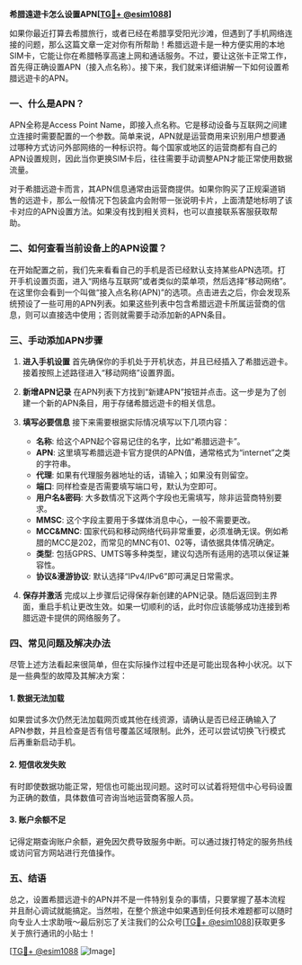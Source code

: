 **希腊遠遊卡怎么设置APN[[TG💪+ @esim1088](https://t.me/s/esim1088)]**

如果你最近打算去希腊旅行，或者已经在希腊享受阳光沙滩，但遇到了手机网络连接的问题，那么这篇文章一定对你有所帮助！希腊远遊卡是一种方便实用的本地SIM卡，它能让你在希腊畅享高速上网和通话服务。不过，要让这张卡正常工作，首先得正确设置APN（接入点名称）。接下来，我们就来详细讲解一下如何设置希腊远遊卡的APN。

### 一、什么是APN？

APN全称是Access Point Name，即接入点名称。它是移动设备与互联网之间建立连接时需要配置的一个参数。简单来说，APN就是运营商用来识别用户想要通过哪种方式访问外部网络的一种标识符。每个国家或地区的运营商都有自己的APN设置规则，因此当你更换SIM卡后，往往需要手动调整APN才能正常使用数据流量。

对于希腊远遊卡而言，其APN信息通常由运营商提供。如果你购买了正规渠道销售的远遊卡，那么一般情况下包装盒内会附带一张说明卡片，上面清楚地标明了该卡对应的APN设置方法。如果没有找到相关资料，也可以直接联系客服获取帮助。

### 二、如何查看当前设备上的APN设置？

在开始配置之前，我们先来看看自己的手机是否已经默认支持某些APN选项。打开手机设置页面，进入“网络与互联网”或者类似的菜单项，然后选择“移动网络”。在这里你会看到一个叫做“接入点名称(APN)”的选项。点击进去之后，你会发现系统预设了一些可用的APN列表。如果这些列表中包含希腊远遊卡所属运营商的信息，则可以直接选中使用；否则就需要手动添加新的APN条目。

### 三、手动添加APN步骤

1. **进入手机设置**
   首先确保你的手机处于开机状态，并且已经插入了希腊远遊卡。接着按照上述路径进入“移动网络”设置界面。

2. **新增APN记录**
   在APN列表下方找到“新建APN”按钮并点击。这一步是为了创建一个新的APN条目，用于存储希腊远遊卡的相关信息。

3. **填写必要信息**
   接下来需要根据实际情况填写以下几项内容：
   - **名称**: 给这个APN起个容易记住的名字，比如“希腊远遊卡”。
   - **APN**: 这里填写希腊远遊卡官方提供的APN值，通常格式为“internet”之类的字符串。
   - **代理**: 如果有代理服务器地址的话，请输入；如果没有则留空。
   - **端口**: 同样检查是否需要填写端口号，默认为空即可。
   - **用户名&密码**: 大多数情况下这两个字段也无需填写，除非运营商特别要求。
   - **MMSC**: 这个字段主要用于多媒体消息中心，一般不需要更改。
   - **MCC&MNC**: 国家代码和移动网络代码非常重要，必须准确无误。例如希腊的MCC是202，而常见的MNC有01、02等，请依据具体情况确定。
   - **类型**: 包括GPRS、UMTS等多种类型，建议勾选所有适用的选项以保证兼容性。
   - **协议&漫游协议**: 默认选择“IPv4/IPv6”即可满足日常需求。

4. **保存并激活**
   完成以上步骤后记得保存新创建的APN记录。随后返回到主界面，重启手机让更改生效。如果一切顺利的话，此时你应该能够成功连接到希腊远遊卡提供的网络服务了。

### 四、常见问题及解决办法

尽管上述方法看起来很简单，但在实际操作过程中还是可能出现各种小状况。以下是一些典型的故障及其解决方案：

#### 1. 数据无法加载
如果尝试多次仍然无法加载网页或其他在线资源，请确认是否已经正确输入了APN参数，并且检查是否有信号覆盖区域限制。此外，还可以尝试切换飞行模式后再重新启动手机。

#### 2. 短信收发失败
有时即使数据功能正常，短信也可能出现问题。这时可以试着将短信中心号码设置为正确的数值，具体数值可咨询当地运营商客服人员。

#### 3. 账户余额不足
记得定期查询账户余额，避免因欠费导致服务中断。可以通过拨打特定的服务热线或访问官方网站进行充值操作。

### 五、结语

总之，设置希腊远遊卡的APN并不是一件特别复杂的事情，只要掌握了基本流程并且耐心调试就能搞定。当然啦，在整个旅途中如果遇到任何技术难题都可以随时向专业人士求助哦～最后别忘了关注我们的公众号[[TG💪+ @esim1088](https://t.me/s/esim1088)]获取更多关于旅行通讯的小贴士！

[[TG💪+ @esim1088](https://t.me/s/esim1088) ![Image](https://i.postimg.cc/4NQfJmqS/Snipaste-2025-05-13-00-14-12.png)]